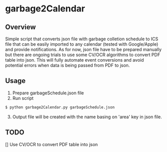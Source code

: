 # garbage2Calendar

## Overview

Simple script that converts json file with garbage colletion schedule to ICS file that can be easily imported to any calendar (tested with Google/Apple) and provide notifications.
As for now, json file have to be prepared manually but there are ongoing trials to use some CV/OCR algorithms to convert PDF table into json. This will fully automate event conversions and avoid potential errors when data is being passed from PDF to json.

## Usage
1. Prepare garbageSchedule.json file
2. Run script
```bash
$ python garbage2Calendar.py garbageSchedule.json
```
3. Output file will be created with the name basing on 'area' key in json file.

## TODO
[] Use CV/OCR to convert PDF table into json
